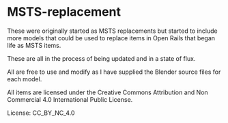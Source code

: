 # MSTS-replacement
These were  originally started as MSTS replacements but started to include more models that could be used to replace items in Open Rails that began life as MSTS items.

These are all in the process of being updated and in a state of flux.

All are free to use and modify as I have supplied the Blender source files for each model.

All items are licensed under the Creative Commons Attribution and Non Commercial 4.0 International Public License.

License: CC_BY_NC_4.0



